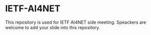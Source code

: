 # IETF-AI4NET

This repository is used for IETF AI4NET side meeting. Speackers are welcome to add your slide into this repository.
